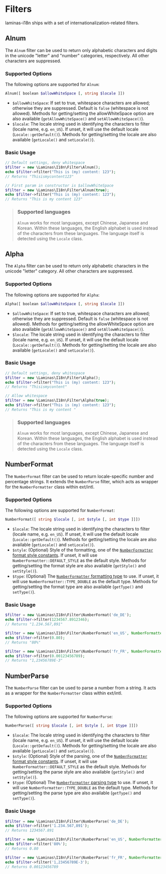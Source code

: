 # Filters

laminas-i18n ships with a set of internationalization-related filters.

## Alnum

The `Alnum` filter can be used to return only alphabetic characters and digits in the unicode
"letter" and "number" categories, respectively. All other characters are suppressed.

### Supported Options

The following options are supported for `Alnum`:

```php
Alnum([ boolean $allowWhiteSpace [, string $locale ]])
```

- `$allowWhiteSpace`: If set to true, whitespace characters are allowed;
  otherwise they are suppressed. Default is `false` (whitespace is not allowed).
  Methods for getting/setting the allowWhiteSpace option are also available
  (`getAllowWhiteSpace()` and `setAllowWhiteSpace()`).
- `$locale`: The locale string used in identifying the characters to filter
  (locale name, e.g.  `en_US`). If unset, it will use the default locale
  (`Locale::getDefault()`). Methods for getting/setting the locale are also
  available (`getLocale()` and `setLocale()`).

### Basic Usage

```php
// Default settings, deny whitespace
$filter = new \Laminas\I18n\Filter\Alnum();
echo $filter->filter("This is (my) content: 123");
// Returns "Thisismycontent123"

// First param in constructor is $allowWhiteSpace
$filter = new \Laminas\I18n\Filter\Alnum(true);
echo $filter->filter("This is (my) content: 123");
// Returns "This is my content 123"
```

> ### Supported languages
>
> `Alnum` works for most languages, except Chinese, Japanese and Korean. Within
> these languages, the English alphabet is used instead of the characters from
> these languages. The language itself is detected using the `Locale` class.

## Alpha

The `Alpha` filter can be used to return only alphabetic characters in the unicode "letter"
category. All other characters are suppressed.

### Supported Options

The following options are supported for `Alpha`:

```php
Alpha([ boolean $allowWhiteSpace [, string $locale ]])
```

- `$allowWhiteSpace`: If set to true, whitespace characters are allowed;
  otherwise they are suppressed. Default is `false` (whitespace is not allowed).
  Methods for getting/setting the allowWhiteSpace option are also available
  (`getAllowWhiteSpace()` and `setAllowWhiteSpace()`).
- `$locale`: The locale string used in identifying the characters to filter
  (locale name, e.g.  `en_US`). If unset, it will use the default locale
  (`Locale::getDefault()`). Methods for getting/setting the locale are also
  available (`getLocale()` and `setLocale()`).

### Basic Usage

```php
// Default settings, deny whitespace
$filter = new \Laminas\I18n\Filter\Alpha();
echo $filter->filter("This is (my) content: 123");
// Returns "Thisismycontent"

// Allow whitespace
$filter = new \Laminas\I18n\Filter\Alpha(true);
echo $filter->filter("This is (my) content: 123");
// Returns "This is my content "
```


> ### Supported languages
>
> `Alnum` works for most languages, except Chinese, Japanese and Korean. Within
> these languages, the English alphabet is used instead of the characters from
> these languages. The language itself is detected using the `Locale` class.

## NumberFormat

The `NumberFormat` filter can be used to return locale-specific number and
percentage strings. It extends the `NumberParse` filter, which acts as wrapper
for the `NumberFormatter` class within ext/intl.

### Supported Options

The following options are supported for `NumberFormat`:

```php
NumberFormat([ string $locale [, int $style [, int $type ]]])
```

- `$locale`: The locale string used in identifying the characters to filter
  (locale name, e.g.  `en_US`). If unset, it will use the default locale
  (`Locale::getDefault()`). Methods for getting/setting the locale are also
  available (`getLocale()` and `setLocale()`).
- `$style`: (Optional) Style of the formatting, one of the [`NumberFormatter`
  format style constants](https://www.php.net/manual/class.numberformatter.php#intl.numberformatter-constants.unumberformatstyle).
  If unset, it will use `NumberFormatter::DEFAULT_STYLE` as the default style.
  Methods for getting/setting the format style are also available (`getStyle()`
  and `setStyle()`).
- `$type`: (Optional) The [`NumberFormatter` formatting type](https://www.php.net/manual/class.numberformatter.php#intl.numberformatter-constants.types)
  to use. If unset, it will use `NumberFormatter::TYPE_DOUBLE` as the default
  type.  Methods for getting/setting the format type are also available
  (`getType()` and `setType()`).

### Basic Usage

```php
$filter = new \Laminas\I18n\Filter\NumberFormat('de_DE');
echo $filter->filter(1234567.8912346);
// Returns "1.234.567,891"

$filter = new \Laminas\I18n\Filter\NumberFormat('en_US', NumberFormatter::PERCENT);
echo $filter->filter(0.80);
// Returns "80%"

$filter = new \Laminas\I18n\Filter\NumberFormat('fr_FR', NumberFormatter::SCIENTIFIC);
echo $filter->filter(0.00123456789);
// Returns "1,23456789E-3"
```

## NumberParse

The `NumberParse` filter can be used to parse a number from a string. It acts as
a wrapper for the `NumberFormatter` class within ext/intl.

### Supported Options

The following options are supported for `NumberParse`:

```php
NumberParse([ string $locale [, int $style [, int $type ]]])
```

- `$locale`: The locale string used in identifying the characters to filter
  (locale name, e.g.  `en_US`). If unset, it will use the default locale
  (`Locale::getDefault()`). Methods for getting/setting the locale are also
  available (`getLocale()` and `setLocale()`).
- `$style`: (Optional) Style of the parsing, one of the [`NumberFormatter` format style constants](https://www.php.net/manual/class.numberformatter.php#intl.numberformatter-constants.unumberformatstyle).
  If unset, it will use `NumberFormatter::DEFAULT_STYLE` as the default style.
  Methods for getting/setting the parse style are also available (`getStyle()`
  and `setStyle()`).
- `$type`: (Optional) The [`NumberFormatter` parsing type](https://www.php.net/manual/class.numberformatter.php#intl.numberformatter-constants.types)
  to use. If unset, it will use `NumberFormatter::TYPE_DOUBLE` as the default
  type.  Methods for getting/setting the parse type are also available
  (`getType()` and `setType()`).

### Basic Usage

```php
$filter = new \Laminas\I18n\Filter\NumberParse('de_DE');
echo $filter->filter('1.234.567,891');
// Returns 1234567.891

$filter = new \Laminas\I18n\Filter\NumberParse('en_US', NumberFormatter::PERCENT);
echo $filter->filter('80%');
// Returns 0.80

$filter = new \Laminas\I18n\Filter\NumberParse('fr_FR', NumberFormatter::SCIENTIFIC);
echo $filter->filter('1,23456789E-3');
// Returns 0.00123456789
```
